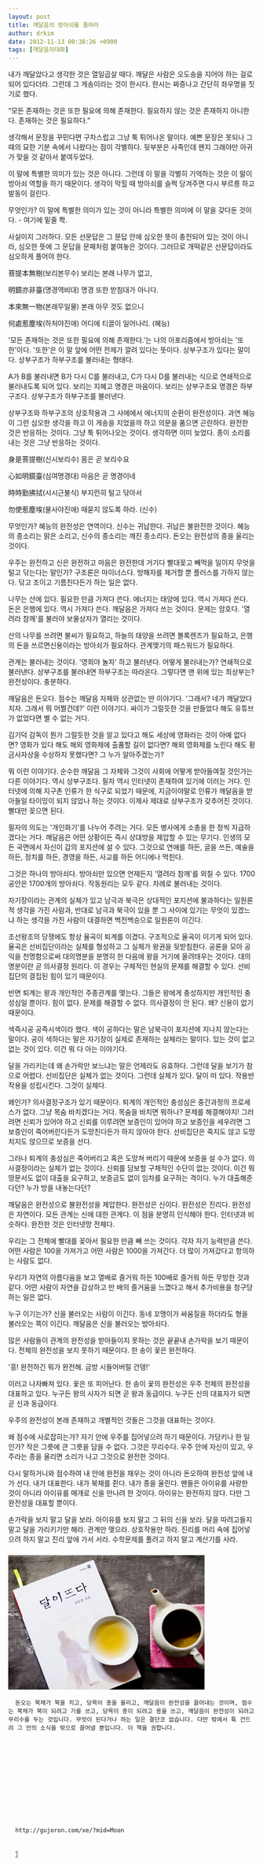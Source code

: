 ```yaml
---
layout: post
title: 깨달음의 방아쇠를 품어라
author: drkim
date: 2012-11-13 00:38:26 +0900
tags: [깨달음의대화]
---
```

 내가 깨달았다고 생각한 것은 열일곱살 때다. 깨달은 사람은 오도송을 지어야 하는 걸로 되어 있다더라. 그런데 그 게송이라는 것이 한시다. 한시는 짜증나고 간단히 좌우명을 짓기로 했다. 

 “모든 존재하는 것은 또한 필요에 의해 존재한다. 필요하지 않는 것은 존재하지 아니한다. 존재하는 것은 필요하다.” 

 생각해서 문장을 꾸민다면 구차스럽고 그냥 툭 튀어나온 말이다. 예쁜 문장은 못되나 그때의 묘한 기분 속에서 나왔다는 점이 각별하다. 뒷부분은 사족인데 왠지 그래야만 아귀가 맞을 것 같아서 붙여두었다. 

 이 말에 특별한 의미가 있는 것은 아니다. 그런데 이 말을 각별히 기억하는 것은 이 말이 방아쇠 역할을 하기 때문이다. 생각이 막힐 때 방아쇠를 슬쩍 당겨주면 다시 부르릉 하고 발동이 걸린다. 

 무엇인가? 이 말에 특별한 의미가 있는 것이 아니라 특별한 의미에 이 말을 갖다둔 것이다. - 여기에 밑줄 쫙. 

 사실이지 그러하다. 모든 선문답은 그 문답 안에 심오한 뜻이 충전되어 있는 것이 아니라, 심오한 뜻에 그 문답을 문패처럼 붙여놓은 것이다. 그러므로 개떡같은 선문답이라도 심오하게 풀어야 한다. 



菩提本無樹(보리본무수) 보리는 본래 나무가 없고, 

明鏡亦非臺(명경역비대) 명경 또한 받침대가 아니다. 

本來無一物(본래무일물) 본래 아무 것도 없으니 

何處惹塵埃(하처야진애) 어디에 티끌이 일어나리. (혜능)

 '모든 존재하는 것은 또한 필요에 의해 존재한다.'는 나의 아포리즘에서 방아쇠는 '또한'이다. '또한'은 이 말 앞에 어떤 전제가 깔려 있다는 뜻이다. 상부구조가 있다는 말이다. 상부구조가 하부구조를 불러내는 형태다. 

 A가 B를 불러내면 B가 다시 C를 불러내고, C가 다시 D를 불러내는 식으로 연쇄적으로 불러내도록 되어 있다. 보리는 지혜고 명경은 마음이다. 보리는 상부구조요 명경은 하부구조다. 상부구조가 하부구조를 불러낸다. 

 상부구조와 하부구조의 상호작용과 그 사에에서 에너지의 순환이 완전성이다. 과연 혜능이 그런 심오한 생각을 하고 이 게송을 지었을까 하고 의문을 품으면 곤란하다. 완전한 것은 반응하는 것이다. 그냥 툭 튀어나오는 것이다. 생각하면 이미 늦었다. 종이 소리를 내는 것은 그냥 반응하는 것이다. 



身是菩提樹(신시보리수) 몸은 곧 보리수요 

心如明鏡臺(심여명경대) 마음은 곧 명경이네 

時時勤拂拭(시시근불식) 부지런히 털고 닦아서 

勿使惹塵埃(물사야진애) 때묻지 않도록 하라. (신수)

 무엇인가? 혜능의 완전성은 연역이다. 신수는 귀납한다. 귀납은 불완전한 것이다. 혜능의 종소리는 맑은 소리고, 신수의 종소리는 깨진 종소리다. 돈오는 완전성의 종을 울리는 것이다. 

 우주는 완전하고 신은 완전하고 마음은 완전한데 거기다 빨대꽂고 빼먹을 일이지 무엇을 털고 닦는다는 말인가? 구조론은 마이너스다. 방해자를 제거할 뿐 플러스를 가하지 않는다. 닦고 조이고 기름친다든가 하는 일은 없다. 

 나무는 산에 있다. 필요한 만큼 가져다 쓴다. 에너지는 태양에 있다. 역시 가져다 쓴다. 돈은 은행에 있다. 역시 가져다 쓴다. 깨달음은 가져다 쓰는 것이다. 문제는 암호다. '열려라 참깨'를 불러야 보물상자가 열리는 것이다. 



산의 나무를 쓰려면 불씨가 필요하고, 하늘의 태양을 쓰려면 볼록렌즈가 필요하고, 은행의 돈을 쓰르면신용이라는 방아쇠가 필요하다. 관계맺기의 패스워드가 필요하다.

 관계는 불러내는 것이다. '영희야 놀자' 하고 불러낸다. 어떻게 불러내는가? 연쇄적으로 불러낸다. 상부구조를 불러내면 하부구조는 따라온다. 그렇다면 맨 위에 있는 최상부는? 완전성이다. 충분하다. 

 깨달음은 돈오다. 점수는 깨달음 자체와 상관없는 딴 이야기다. '그래서? 네가 깨달았다 치자. 그래서 뭐 어쩔건데?' 이런 이야기다. 싸이가 그럴듯한 것을 만들었다 해도 유튜브가 없었다면 별 수 없는 거다. 

 김기덕 감독이 뭔가 그럴듯한 것을 알고 있다고 해도 세상에 영화라는 것이 아예 없다면? 영화가 있다 해도 해외 영화제에 출품할 길이 없다면? 해외 영화제를 노린다 해도 황금사자상을 수상하지 못했다면? 그 누가 알아주겠는가? 

 뭐 이런 이야기다. 순수한 깨달음 그 자체와 그것이 사회에 어떻게 받아들여질 것인가는 다른 이야기다. 역시 상부구조다. 필자 역시 인터넷이 존재하여 있기에 이러는 거다. 인터넷에 의해 지구촌 인류가 한 식구로 되었기 때문에, 지금이야말로 인류가 깨달음을 받아들일 타이밍이 되지 않았나 하는 것이다. 이제사 제대로 상부구조가 갖추어진 것이다. 빨대만 꽂으면 된다. 

 필자의 의도는 '개인화기'를 나누어 주려는 거다. 모든 병사에게 소총을 한 정씩 지급하겠다는 거다. 깨달음은 어떤 상황이든 즉시 상대방을 제압할 수 있는 무기다. 인생의 모든 국면에서 자신이 갑의 포지션에 설 수 있다. 그것으로 연애를 하든, 글을 쓰든, 예술을 하든, 정치를 하든, 경영을 하든, 사교를 하든 어디에나 먹힌다. 

 그것은 하나의 방아쇠다. 방아쇠만 있으면 언제든지 '열려라 참깨'를 외칠 수 있다. 1700공안은 1700개의 방아쇠다. 작동원리는 모두 같다. 차례로 불러내는 것이다. 

 자기장이라는 관계의 실체가 있고 남극과 북극은 상대적인 포지션에 불과하다는 일원론적 생각을 가진 사람과, 반대로 남극과 북극이 있을 뿐 그 사이에 있기는 무엇이 있겠느냐 하는 생각을 가진 사람이 대결하면 백전백승으로 일원론이 이긴다. 

 조선왕조의 당쟁에도 항상 율곡이 퇴계를 이겼다. 구조적으로 율곡이 이기게 되어 있다. 율곡은 선비집단이라는 실체를 형성하고 그 실체가 왕권을 뒷받침한다. 공론을 모아 공익을 천명함으로써 대의명분을 분명히 한 다음에 왕을 거기에 올려태우는 것이다. 대의명분이란 곧 의사결정 원리다. 이 경우는 구체적인 현실의 문제를 해결할 수 있다. 선비집단의 결집된 힘이 있기 때문이다. 

 반면 퇴계는 왕과 개인적인 주종관계를 맺는다. 그들은 왕에게 충성하지만 개인적인 충성심일 뿐이다. 힘이 없다. 문제를 해결할 수 없다. 의사결정이 안 된다. 왜? 신용이 없기 때문이다. 

 색즉시공 공즉시색이라 했다. 색이 공하다는 말은 남북극이 포지션에 지나지 않는다는 말이다. 공이 색하다는 말은 자기장이 실제로 존재하는 실체라는 말이다. 있는 것이 없고 없는 것이 있다. 이건 뭐 다 아는 이야기다. 

 달을 가리키는데 왜 손가락만 보느냐는 말은 언제라도 유효하다. 그런데 달을 보기가 참으로 어렵다. 선비집단은 실체가 없는 것이다. 그런데 실체가 있다. 달이 떠 있다. 작용반작용을 성립시킨다. 그것이 실체다. 

 왜인가? 의사결정구조가 있기 때문이다. 퇴계의 개인적인 충성심은 중간과정의 프로세스가 없다. 그냥 목숨 바치겠다는 거다. 목숨을 바치면 뭐하나? 문제를 해결해야지! 그러려면 신뢰가 있어야 하고 신뢰를 이루려면 보증인이 있어야 하고 보증인을 세우려면 그 보증인이 죽어버린다든가 도망친다든가 하지 않아야 한다. 선비집단은 죽지도 않고 도망치지도 않으므로 보증을 선다. 

 그러나 퇴계의 충성심은 죽어버리고 혹은 도망쳐 버리기 때문에 보증을 설 수가 없다. 의사결정이라는 실체가 없는 것이다. 신뢰를 담보할 구체적인 수단이 없는 것이다. 이건 뭐 땅문서도 없이 대출을 요구하고, 보증금도 없이 임차를 요구하는 격이다. 누가 대출해준다던? 누가 방을 내놓는다던? 

 깨달음은 완전성으로 불완전성을 제압한다. 완전성은 신이다. 완전성은 진리다. 완전성은 자연이다. 모든 관계는 신에 대한 관계다. 이 점을 분명히 인식해야 한다. 인터넷과 비슷하다. 완전한 것은 인터넷망 전체다. 

 우리는 그 전체에 빨대를 꽂아서 필요한 만큼 빼 쓰는 것이다. 각자 자기 능력만큼 쓴다. 어떤 사람은 100을 가져가고 어떤 사람은 1000을 가져간다. 더 많이 가져갔다고 항의하는 사람도 없다. 

 우리가 자연의 아름다움을 보고 열배로 즐거워 하든 100배로 즐거워 하든 무방한 것과 같다. 어떤 사람이 자연을 감상하고 만 배의 즐거움을 느꼈다고 해서 추가비용을 청구당하는 일은 없다. 

 누구 이기는가? 신을 불러오는 사람이 이긴다. 동네 꼬맹이가 싸움질을 하더라도 형을 불러오는 쪽이 이긴다. 깨달음은 신을 불러오는 방아쇠다. 

 많은 사람들이 관계의 완전성을 받아들이지 못하는 것은 끝끝내 손가락을 보기 때문이다. 전체의 완전성을 보지 못하기 때문이다. 한 송이 꽃은 완전하다. 

 '흥! 완전하긴 뭐가 완전해. 금방 시들어버릴 건뎅!' 

 이러고 나자빠져 있다. 꽃은 또 피어난다. 한 송이 꽃의 완전성은 우주 전체의 완전성을 대표하고 있다. 누구든 왕의 사자가 되면 곧 왕과 동급이다. 누구든 신의 대표자가 되면 곧 신과 동급이다. 

 우주의 완전성이 본래 존재하고 개별적인 것들은 그것을 대표하는 것이다. 

 왜 점수에 사로잡히는가? 자기 안에 우주를 집어넣으려 하기 때문이다. 가당키나 한 일인가? 작은 그릇에 큰 그릇을 담을 수 없다. 그것은 무리수다. 우주 안에 자신이 있고, 우주라는 종을 울리면 소리가 나고 그것으로 완전한 것이다. 

 다시 말하거니와 점수하여 내 안에 완전을 채우는 것이 아니라 돈오하여 완전성 앞에 내가 선다. 내가 대표한다. 내가 북채를 쥔다. 내가 종을 울린다. 팬들은 아이유를 사랑한 것이 아니라 아이유를 매개로 신을 만나려 한 것이다. 아이유는 완전하지 않다. 다만 그 완전성을 대표할 뿐이다. 

 손가락을 보지 말고 달을 보라. 아이유를 보지 말고 그 뒤의 신을 보라. 달을 따려고들지 말고 달을 가리키기만 해라. 관계만 맺으라. 상호작용만 하라. 진리를 머리 속에 집어넣으려 하지 말고 진리 앞에 가서 서라. 수학문제를 풀려고 하지 말고 계산기를 사라. 



###  





  ![](/files/attach/images/198/187/283/345678.jpg) 
  
  
    
      돈오는 북채가 북을 치고, 당목이 종을 울리고, 깨달음이 완전성을 끌어내는 것이며, 점수는 북채가 북이 되려고 기를 쓰고, 당목이 종이 되려고 용을 쓰고, 깨달음이 완전성이 되려고 무리수를 두는 것입니다. 무엇이 된다거나 하는 일은 결단코 없습니다. 다만 밖에서 툭 건드려 그 안의 소식을 밖으로 끌어낼 뿐입니다. 이 책을 권합니다.
    
    
    
    
    
    
    
    
    
    
    
    
      http://gujoron.com/xe/?mid=Moon 
    
    
      ∑ 
    
    
    
    
    
    
    
    
    
    
    
    
    
    
    
    
    
    
    
    
    
  
